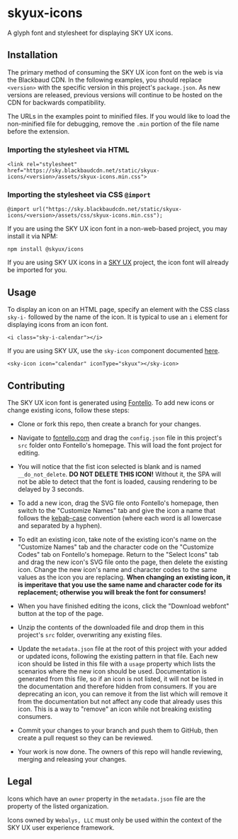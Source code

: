 # skyux-icons

A glyph font and stylesheet for displaying SKY UX icons.

## Installation

The primary method of consuming the SKY UX icon font on the web is via the Blackbaud CDN. In the following examples, you should replace `<version>` with the specific version in this project's `package.json`. As new versions are released, previous versions will continue to be hosted on the CDN for backwards compatibility.

The URLs in the examples point to minified files. If you would like to load the non-minified file for debugging, remove the `.min` portion of the file name before the extension.

### Importing the stylesheet via HTML

`<link rel="stylesheet" href="https://sky.blackbaudcdn.net/static/skyux-icons/<version>/assets/skyux-icons.min.css">`

### Importing the stylesheet via CSS `@import`

`@import url("https://sky.blackbaudcdn.net/static/skyux-icons/<version>/assets/css/skyux-icons.min.css");`

If you are using the SKY UX icon font in a non-web-based project, you may install it via NPM:

`npm install @skyux/icons`

If you are using SKY UX icons in a [SKY UX](https://developer.blackbaud.com/skyux/) project, the icon font will already be imported for you.

## Usage

To display an icon on an HTML page, specify an element with the CSS class `sky-i-` followed by the name of the icon. It is typical to use an `i` element for displaying icons from an icon font.

`<i class="sky-i-calendar"></i>`

If you are using SKY UX, use the `sky-icon` component documented [here](https://host.nxt.blackbaud.com/skyux-indicators/docs/icon).

`<sky-icon icon="calendar" iconType="skyux"></sky-icon>`

## Contributing

The SKY UX icon font is generated using [Fontello](http://fontello.com/). To add new icons or change existing icons, follow these steps:

- Clone or fork this repo, then create a branch for your changes.

- Navigate to [fontello.com](http://fontello.com/) and drag the `config.json` file in this project's `src` folder onto Fontello's homepage. This will load the font project for editing.

- You will notice that the fist icon selected is blank and is named `__do_not_delete`. **DO NOT DELETE THIS ICON!** Without it, the SPA will not be able to detect that the font is loaded, causing rendering to be delayed by 3 seconds.

- To add a new icon, drag the SVG file onto Fontello's homepage, then switch to the "Customize Names" tab and give the icon a name that follows the [kebab-case](https://medium.com/better-programming/string-case-styles-camel-pascal-snake-and-kebab-case-981407998841) convention (where each word is all lowercase and separated by a hyphen).

- To edit an existing icon, take note of the existing icon's name on the "Customize Names" tab and the character code on the "Customize Codes" tab on Fontello's homepage. Return to the "Select Icons" tab and drag the new icon's SVG file onto the page, then delete the existing icon. Change the new icon's name and character codes to the same values as the icon you are replacing. **When changing an existing icon, it is imperitave that you use the same name and character code for its replacement; otherwise you will break the font for consumers!**

- When you have finished editing the icons, click the "Download webfont" button at the top of the page.

- Unzip the contents of the downloaded file and drop them in this project's `src` folder, overwriting any existing files.

- Update the `metadata.json` file at the root of this project with your added or updated icons, following the existing pattern in that file. Each new icon should be listed in this file with a `usage` property which lists the scenarios where the new icon should be used. Documentation is generated from this file, so if an icon is not listed, it will not be listed in the documentation and therefore hidden from consumers. If you are deprecating an icon, you can remove it from the list which will remove it from the documentation but not affect any code that already uses this icon. This is a way to "remove" an icon while not breaking existing consumers.

- Commit your changes to your branch and push them to GitHub, then create a pull request so they can be reviewed.

- Your work is now done. The owners of this repo will handle reviewing, merging and releasing your changes.

## Legal

Icons which have an `owner` property in the `metadata.json` file are the property of the listed organization.

Icons owned by `Webalys, LLC` must only be used within the context of the SKY UX user experience framework.
